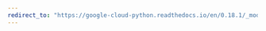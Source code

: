 ```yaml
---
redirect_to: "https://google-cloud-python.readthedocs.io/en/0.18.1/_modules/gcloud/logging/connection.html"
---
```

